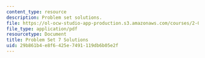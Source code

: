 ```yaml
---
content_type: resource
description: Problem set solutions.
file: https://ol-ocw-studio-app-production.s3.amazonaws.com/courses/2-004-dynamics-and-control-ii-spring-2008/29b861b4e8f6425e7491119db6b05e2f_ps7soln.pdf
file_type: application/pdf
resourcetype: Document
title: Problem Set 7 Solutions
uid: 29b861b4-e8f6-425e-7491-119db6b05e2f
---
```

